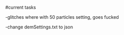 #current tasks

-glitches where with 50 particles setting, goes fucked

-change demSettings.txt to json
